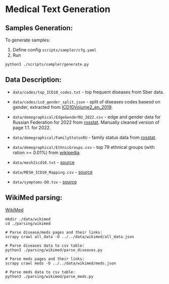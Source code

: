 # Medical Text Generation

## Samples Generation:
To generate samples:
1. Define config `scripts/sampler/cfg.yaml`
2. Run 
```
python3 ./scripts/sampler/generate.py
```

## Data Description:
* `data/codes/top_ICD10_codes.txt` - top frequent diseases from Sber data.
* `data/codes/icd_gender_split.json` - split of diseases codes basesd on gender, extracted from [ICD10Volume2_en_2019](https://icd.who.int/browse10/Content/statichtml/ICD10Volume2_en_2019.pdf).
* `data/demographical/EdgeGenderRU_2022.csv` - edge and gender data for Russian Federation for 2022 from [rosstat](https://rosstat.gov.ru/compendium/document/13284). Manually cleaned version of page 1.1. for 2022.
* `data/demographical/FamilyStatusRU` - family status data from [rosstat](https://rosstat.gov.ru/storage/mediabank/demo33_2021.xls).
* `data/demographical/EthnicGroups.csv` - top 79 ethnical groups (with ration >= 0.01%) from [wikipedia](https://ru.wikipedia.org/wiki/%D0%9D%D0%B0%D1%86%D0%B8%D0%BE%D0%BD%D0%B0%D0%BB%D1%8C%D0%BD%D1%8B%D0%B9_%D1%81%D0%BE%D1%81%D1%82%D0%B0%D0%B2_%D0%A0%D0%BE%D1%81%D1%81%D0%B8%D0%B8).

* `data/mesh2icd10.txt` - [source](https://github.com/tonifuc3m/Mesh2ICD10/tree/master)

* `data/MESH_ICD10_Mapping.csv` - [source](https://github.com/kush02/Automated-ICD10-Codes-Assignment/tree/master)

* `data/symptoms-DO.tsv` - [source](https://think-lab.github.io/d/52/)


## WikiMed parsing:
[WikiMed](http://wikimed.pro/index.php?title=%D0%92%D0%B8%D0%BA%D0%B8%D0%BC%D0%B5%D0%B4)
```
mkdir ./data/wikimed
cd ./parsing/wikimed

# Parse disease/meds pages and their links:
scrapy crawl all_data -O ../../data/wikimed/all_data.json

# Parse diseases data to csv table:
python3 ./parsing/wikimed/parse_diseases.py

# Parse meds pages and their links:
scrapy crawl meds -O ../../data/wikimed/meds.json

# Parse meds data to csv table:
python3 ./parsing/wikimed/parse_meds.py
```